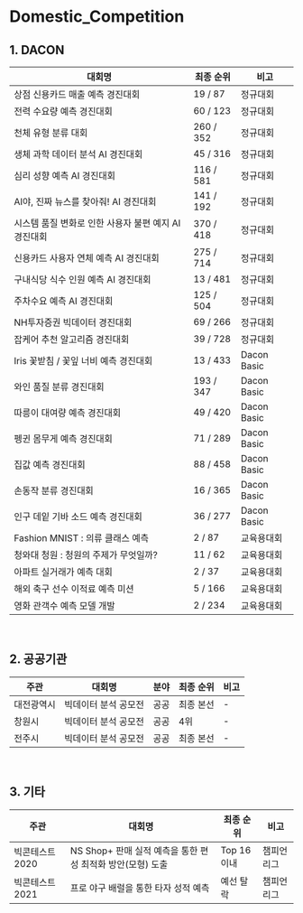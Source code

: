 # Domestic_Competition

## 1. DACON
|대회명|최종 순위|비고|
|-|-|-|
|상점 신용카드 매출 예측 경진대회|19 / 87|정규대회|
|전력 수요량 예측 경진대회|60 / 123|정규대회|
|천체 유형 분류 대회|260 / 352|정규대회|
|생체 과학 데이터 분석 AI 경진대회|45 / 316|정규대회|
|심리 성향 예측 AI 경진대회|116 / 581|정규대회|
|AI야, 진짜 뉴스를 찾아줘! AI 경진대회|141 / 192|정규대회|
|시스템 품질 변화로 인한 사용자 불편 예지 AI 경진대회|370 / 418|정규대회|
|신용카드 사용자 연체 예측 AI 경진대회|275 / 714|정규대회|
|구내식당 식수 인원 예측 AI 경진대회|13 / 481|정규대회|
|주차수요 예측 AI 경진대회|125 / 504|정규대회|
|NH투자증권 빅데이터 경진대회|69 / 266|정규대회|
|잡케어 추천 알고리즘 경진대회|39 / 728|정규대회|
|Iris 꽃받침 / 꽃잎 너비 예측 경진대회|13 / 433|Dacon Basic|
|와인 품질 분류 경진대회|193 / 347|Dacon Basic|
|따릉이 대여량 예측 경진대회|49 / 420|Dacon Basic|
|펭귄 몸무게 예측 경진대회|71 / 289|Dacon Basic|
|집값 예측 경진대회|88 / 458|Dacon Basic|
|손동작 분류 경진대회|16 / 365|Dacon Basic|
|인구 데잍 기바 소드 예측 경진대회|36 / 277|Dacon Basic|
|Fashion MNIST : 의류 클래스 예측|2 / 87|교육용대회|
|청와대 청원 : 청원의 주제가 무엇일까?|11 / 62|교육용대회|
|아파트 실거래가 예측 대회|2 / 37|교육용대회|
|해외 축구 선수 이적료 예측 미션|5 / 166|교육용대회|
|영화 관객수 예측 모델 개발|2 / 234|교육용대회|

<br>

## 2. 공공기관
|주관|대회명|분야|최종 순위|비고|
|---|---|---|---|---|
|대전광역시|빅데이터 분석 공모전|공공|최종 본선|-|
|창원시|빅데이터 분석 공모전|공공|4위|-|
|전주시|빅데이터 분석 공모전|공공|최종 본선|-|

<br>

## 3. 기타
|주관|대회명|최종 순위|비고|
|--|--|--|--|
|빅콘테스트 2020|NS Shop+ 판매 실적 예측을 통한 편성 최적화 방안(모형) 도출|Top 16이내|챔피언리그|
|빅콘테스트 2021|프로 야구 배럴을 통한 타자 성적 예측|예선 탈락|챔피언리그|
